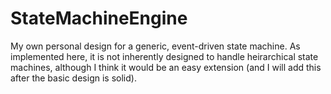 # StateMachineEngine
My own personal design for a generic, event-driven state machine. As implemented here, it is not inherently designed to handle heirarchical state machines, although I think it would be an easy extension (and I will add this after the basic design is solid).
